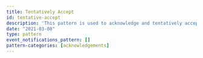 ```yaml
---
title: Tentatively Accept
id: tentative-accept
description: 'This pattern is used to acknowledge and tentatively accept a request (*Offer*). This should be interpreted to mean that the `target` currently intends to act on the request in some way, but that this might change. It does not imply any kind of outcome beyond this.'
date: "2021-03-08"
type: pattern
event_notifications_pattern: []
pattern-categories: [acknowledgements]
---
```


